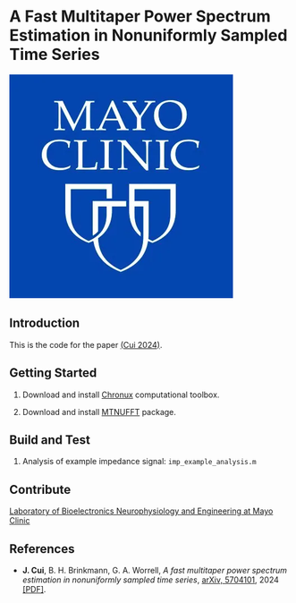 # A Fast Multitaper Power Spectrum Estimation in Nonuniformly Sampled Time Series

![mayo](./images/mayo_logo.png "Mayo Clinic")

## Introduction

This is the code for the paper [(Cui 2024)](https://arxiv.org/abs/2407.01943).

## Getting Started

1. Download and install [Chronux](https://github.com/jiecui/chronux) computational toolbox.

2. Download and install [MTNUFFT](https://github.com/jiecui/mtnufft) package.

## Build and Test

1. Analysis of example impedance signal: ```imp_example_analysis.m```

## Contribute

[Laboratory of Bioelectronics Neurophysiology and Engineering at Mayo Clinic](https://www.mayo.edu/research/labs/bioelectronics-neurophysiology-engineering/overview)

## References

* __J. Cui__, B. H. Brinkmann, G. A. Worrell, _A fast multitaper power spectrum estimation in nonuniformly sampled time series_, [arXiv, 5704101](https://arxiv.org/abs/2407.01943), 2024 [[PDF]](./docs/fast_mtnufft_arxiv_v1.pdf).